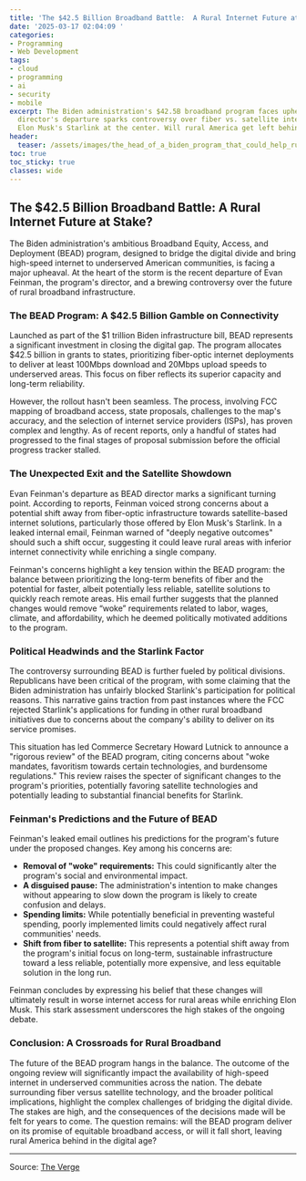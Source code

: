 ```yaml
---
title: 'The $42.5 Billion Broadband Battle:  A Rural Internet Future at Stake?'
date: '2025-03-17 02:04:09 '
categories:
- Programming
- Web Development
tags:
- cloud
- programming
- ai
- security
- mobile
excerpt: The Biden administration's $42.5B broadband program faces upheaval.  The
  director's departure sparks controversy over fiber vs. satellite internet, with
  Elon Musk's Starlink at the center. Will rural America get left behind?
header:
  teaser: /assets/images/the_head_of_a_biden_program_that_could_help_rural__20250317020406.webp
toc: true
toc_sticky: true
classes: wide
---
```


## The $42.5 Billion Broadband Battle: A Rural Internet Future at Stake?

The Biden administration's ambitious Broadband Equity, Access, and Deployment (BEAD) program, designed to bridge the digital divide and bring high-speed internet to underserved American communities, is facing a major upheaval.  At the heart of the storm is the recent departure of Evan Feinman, the program's director, and a brewing controversy over the future of rural broadband infrastructure.

### The BEAD Program: A $42.5 Billion Gamble on Connectivity

Launched as part of the $1 trillion Biden infrastructure bill, BEAD represents a significant investment in closing the digital gap.  The program allocates $42.5 billion in grants to states, prioritizing fiber-optic internet deployments to deliver at least 100Mbps download and 20Mbps upload speeds to underserved areas. This focus on fiber reflects its superior capacity and long-term reliability.

However, the rollout hasn't been seamless.  The process, involving FCC mapping of broadband access, state proposals, challenges to the map's accuracy, and the selection of internet service providers (ISPs), has proven complex and lengthy.  As of recent reports, only a handful of states had progressed to the final stages of proposal submission before the official progress tracker stalled.

### The Unexpected Exit and the Satellite Showdown

Evan Feinman's departure as BEAD director marks a significant turning point.  According to reports, Feinman voiced strong concerns about a potential shift away from fiber-optic infrastructure towards satellite-based internet solutions, particularly those offered by Elon Musk's Starlink. In a leaked internal email, Feinman warned of "deeply negative outcomes" should such a shift occur, suggesting it could leave rural areas with inferior internet connectivity while enriching a single company.

Feinman's concerns highlight a key tension within the BEAD program: the balance between prioritizing the long-term benefits of fiber and the potential for faster, albeit potentially less reliable, satellite solutions to quickly reach remote areas.  His email further suggests that the planned changes would remove “woke” requirements related to labor, wages, climate, and affordability, which he deemed politically motivated additions to the program.

### Political Headwinds and the Starlink Factor

The controversy surrounding BEAD is further fueled by political divisions.  Republicans have been critical of the program, with some claiming that the Biden administration has unfairly blocked Starlink's participation for political reasons.  This narrative gains traction from past instances where the FCC rejected Starlink's applications for funding in other rural broadband initiatives due to concerns about the company's ability to deliver on its service promises.

This situation has led Commerce Secretary Howard Lutnick to announce a "rigorous review" of the BEAD program, citing concerns about "woke mandates, favoritism towards certain technologies, and burdensome regulations."  This review raises the specter of significant changes to the program's priorities, potentially favoring satellite technologies and potentially leading to substantial financial benefits for Starlink.

### Feinman's Predictions and the Future of BEAD

Feinman's leaked email outlines his predictions for the program's future under the proposed changes.  Key among his concerns are:

* **Removal of "woke" requirements:** This could significantly alter the program's social and environmental impact.
* **A disguised pause:** The administration's intention to make changes without appearing to slow down the program is likely to create confusion and delays.
* **Spending limits:** While potentially beneficial in preventing wasteful spending, poorly implemented limits could negatively affect rural communities' needs.
* **Shift from fiber to satellite:** This represents a potential shift away from the program's initial focus on long-term, sustainable infrastructure toward a less reliable, potentially more expensive, and less equitable solution in the long run.

Feinman concludes by expressing his belief that these changes will ultimately result in worse internet access for rural areas while enriching Elon Musk. This stark assessment underscores the high stakes of the ongoing debate.

### Conclusion: A Crossroads for Rural Broadband

The future of the BEAD program hangs in the balance.  The outcome of the ongoing review will significantly impact the availability of high-speed internet in underserved communities across the nation.  The debate surrounding fiber versus satellite technology, and the broader political implications, highlight the complex challenges of bridging the digital divide.  The stakes are high, and the consequences of the decisions made will be felt for years to come.  The question remains: will the BEAD program deliver on its promise of equitable broadband access, or will it fall short, leaving rural America behind in the digital age?

---

Source: [The Verge](https://www.theverge.com/news/630954/rural-broadband-equity-program-head-leaves-trump-musk-starlink)